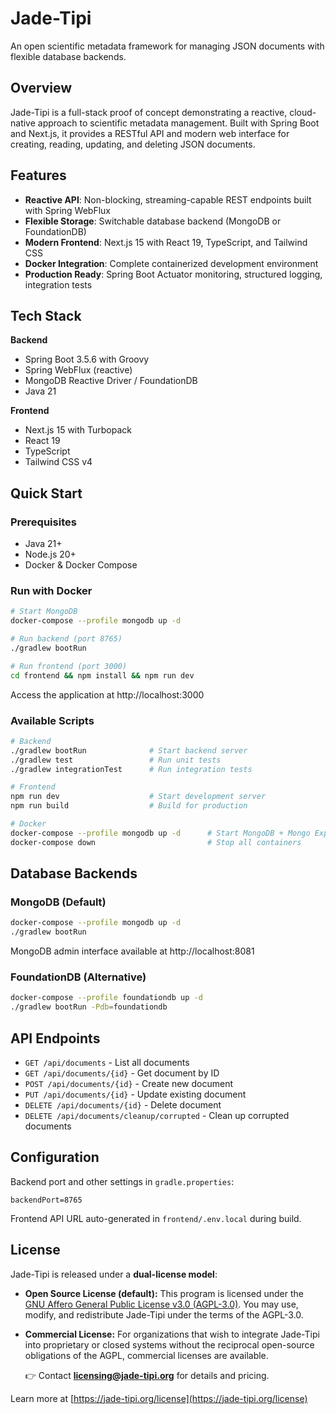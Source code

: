 # Jade-Tipi

An open scientific metadata framework for managing JSON documents with flexible database backends.

## Overview

Jade-Tipi is a full-stack proof of concept demonstrating a reactive, cloud-native approach to scientific metadata management. Built with Spring Boot and Next.js, it provides a RESTful API and modern web interface for creating, reading, updating, and deleting JSON documents.

## Features

- **Reactive API**: Non-blocking, streaming-capable REST endpoints built with Spring WebFlux
- **Flexible Storage**: Switchable database backend (MongoDB or FoundationDB)
- **Modern Frontend**: Next.js 15 with React 19, TypeScript, and Tailwind CSS
- **Docker Integration**: Complete containerized development environment
- **Production Ready**: Spring Boot Actuator monitoring, structured logging, integration tests

## Tech Stack

**Backend**
- Spring Boot 3.5.6 with Groovy
- Spring WebFlux (reactive)
- MongoDB Reactive Driver / FoundationDB
- Java 21

**Frontend**
- Next.js 15 with Turbopack
- React 19
- TypeScript
- Tailwind CSS v4

## Quick Start

### Prerequisites

- Java 21+
- Node.js 20+
- Docker & Docker Compose

### Run with Docker

```bash
# Start MongoDB
docker-compose --profile mongodb up -d

# Run backend (port 8765)
./gradlew bootRun

# Run frontend (port 3000)
cd frontend && npm install && npm run dev
```

Access the application at http://localhost:3000

### Available Scripts

```bash
# Backend
./gradlew bootRun              # Start backend server
./gradlew test                 # Run unit tests
./gradlew integrationTest      # Run integration tests

# Frontend
npm run dev                    # Start development server
npm run build                  # Build for production

# Docker
docker-compose --profile mongodb up -d      # Start MongoDB + Mongo Express
docker-compose down                         # Stop all containers
```

## Database Backends

### MongoDB (Default)

```bash
docker-compose --profile mongodb up -d
./gradlew bootRun
```

MongoDB admin interface available at http://localhost:8081

### FoundationDB (Alternative)

```bash
docker-compose --profile foundationdb up -d
./gradlew bootRun -Pdb=foundationdb
```

## API Endpoints

- `GET /api/documents` - List all documents
- `GET /api/documents/{id}` - Get document by ID
- `POST /api/documents/{id}` - Create new document
- `PUT /api/documents/{id}` - Update existing document
- `DELETE /api/documents/{id}` - Delete document
- `DELETE /api/documents/cleanup/corrupted` - Clean up corrupted documents

## Configuration

Backend port and other settings in `gradle.properties`:

```properties
backendPort=8765
```

Frontend API URL auto-generated in `frontend/.env.local` during build.

## License

Jade-Tipi is released under a **dual-license model**:

- **Open Source License (default):**
  This program is licensed under the [GNU Affero General Public License v3.0 (AGPL-3.0)](LICENSE).
  You may use, modify, and redistribute Jade-Tipi under the terms of the AGPL-3.0.

- **Commercial License:**
  For organizations that wish to integrate Jade-Tipi into proprietary or closed systems
  without the reciprocal open-source obligations of the AGPL, commercial licenses are available.

  👉 Contact **licensing@jade-tipi.org** for details and pricing.

Learn more at [https://jade-tipi.org/license](https://jade-tipi.org/license)

